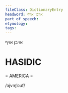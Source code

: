 ```yaml
---
fileClass: DictionaryEntry
headword: אויבן אויף
part_of_speech: 
etymology: 
tags: 
---
```

אויבן אויף

HASIDIC
=======
= AMERICA = 

/ɔjvɱˈɔuf/